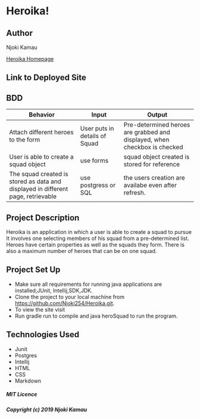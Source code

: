 # Heroika!

## Author

Njoki Kamau
 
 [Heroika Homepage]()
 
 ## Link to Deployed Site
 

 ## BDD
 
|Behavior | Input| Output|   
|---------|------|-------|
|Attach different heroes to the form| User puts in details of Squad| Pre-determined heroes are grabbed and displayed, when checkbox is checked|
|User is able to create a squad object| use forms| squad object created is stored for reference|
|The squad created is stored as data and displayed in different page, retrievable| use postgress or SQL| the users creation are availabe even after refresh.|
 
 ## Project Description
 Heroika is an application in which a user is able to create a squad to pursue 
 It involves one selecting members of his squad from a pre-determined list. Heroes have certain properties as well as the squads they form.
 There is also a maximum number of heroes that can be on one squad.
 
 ## Project Set Up
 
 - Make sure all requirements for running java applications are installed;JUnit, Intellij,SDK,JDK.
 - Clone the project to your local machine from https://github.com/Njoki254/Heroika.git.
 - To view the site visit 
 - Run gradle run to compile and java heroSquad to run the program.
 
 ## Technologies Used
 
 
 - Junit
 - Postgres
 - Intellij
 - HTML
-  CSS
- Markdown

##### MIT Licence
#####  Copyright (c) 2019 Njoki Kamau

